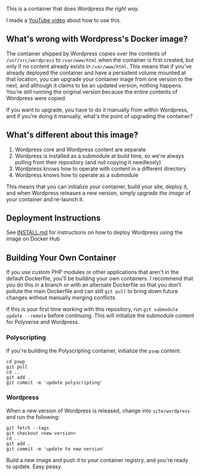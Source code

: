 This is a container that does Wordpress _the right way._

I made a [YouTube video](https://www.youtube.com/watch?v=c5c9yVtQGbU) about how to use this.

## What's wrong with Wordpress's Docker image?

The container shipped by Wordpress copies over the contents of `/usr/src/wordpress` to `/var/www/html` when the container is first created, but only if no content already exists in `/var/www/html`. This means that if you've already deployed the container and have a persistent volume mounted at that location, you can upgrade your container inage from one version to the next, and although it claims to be an updated version, nothing happens. You're still running the original version because the entire contents of Wordpress were copied.

If you want to upgrade, you have to do it manually from within Wordpress, and if you're doing it manually, what's the point of upgrading the container?

## What's different about this image?

1. Wordpress core and Wordpress content are separate
2. Wordpress is installed as a submodule at build time, so we're always pulling from their repository (and not copying it needlessly)
3. Wordpress knows how to operate with content in a different directory
4. Wordpress knows how to operate as a submodule

This means that you can initialize your container, build your site, deploy it, and when Wordpress releases a new version, simply _upgrade the image_ of your container and re-launch it.

## Deployment Instructions

See [INSTALL.md](INSTALL.md) for instructions on how to deploy Wordpress using the image on Docker Hub

## Building Your Own Container

If you use custom PHP modules or other applications that aren't in the default Dockerfile, you'll be building your own containers. I recommend that you do this in a branch or with an alternate Dockerfile so that you don't pollute the main Dockerfile and can still `git pull` to bring down future changes without manually merging conflicts.

If this is your first time working with this repository, run `git submodule update --remote` before continuing. This will initialize the submodule content for Polyverse and Wordpress.

### Polyscripting 

If you're building the Polyscripting container, initialize the `pswp` content:

```
cd pswp
git pull
cd ..
git add .
git commit -m 'update polyscripting'
```

### Wordpress

When a new version of Wordpress is released, change into `site/wordpress` and run the following:

```
git fetch --tags
git checkout <new version>
cd ..
git add .
git commit -m 'update to new version'
```

Build a new image and push it to your container registry, and you're ready to update. Easy peasy.

